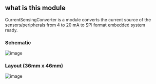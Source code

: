 
## what is this module
CurrentSensingConverter is a module converts the current source of the sensors/peripherals from 4 to 20 mA to SPI format embedded system ready. 

### Schematic 
![image](https://user-images.githubusercontent.com/9721522/237050472-48c880c0-bcfc-4f35-8492-2f8ae2c5a1f3.png)


### Layout (36mm x 46mm)

![image](https://user-images.githubusercontent.com/9721522/237050731-bfe55450-1de0-492c-af84-80ff930be77b.png)


